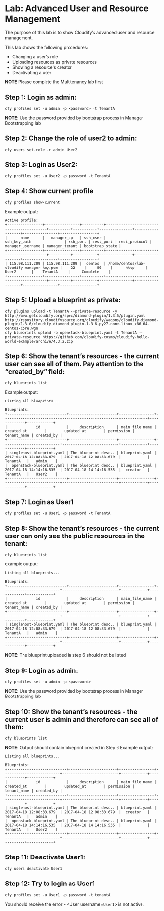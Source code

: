 # Lab: Advanced User and Resource Management

The purpose of this lab is to show Cloudify's advanced user and resource management.

This lab shows the following procedures:

* Changing a user's role
* Uploading resources as private resources
* Showing a resource's creator
* Deactivating a user

**NOTE** Please complete the Multitenancy lab first

## Step 1: Login as admin:
```
cfy profiles set -u admin -p <password> -t TenantA
```

**NOTE**: Use the password provided by bootstrap process in Manager Bootstrapping lab

## Step 2: Change the role of user2 to admin:
```
cfy users set-role -r admin User2
```

## Step 3: Login as User2:
```
cfy profiles set -u User2 -p password -t TenantA
```

## Step 4: Show current profile
```
cfy profiles show-current
```

Example output:
```
Active profile:
+----------------+----------------+----------+-------------------------------------------+----------+-----------+---------------+------------------+----------------+-----------------+
|      name      |   manager_ip   | ssh_user |                ssh_key_path               | ssh_port | rest_port | rest_protocol | manager_username | manager_tenant | bootstrap_state |
+----------------+----------------+----------+-------------------------------------------+----------+-----------+---------------+------------------+----------------+-----------------+
| 115.98.111.209 | 115.98.111.209 |  centos  | /home/centos/lab-cloudify-manager-key.pem |    22    |     80    |      http     |      User2       |    TenantA     |     Complete    |
+----------------+----------------+----------+-------------------------------------------+----------+-----------+---------------+------------------+----------------+-----------------+
```


## Step 5: Upload a blueprint as private:
```
cfy plugins upload -t TenantA --private-resource -y http://www.getcloudify.org/spec/diamond-plugin/1.3.6/plugin.yaml http://repository.cloudifysource.org/cloudify/wagons/cloudify-diamond-plugin/1.3.6/cloudify_diamond_plugin-1.3.6-py27-none-linux_x86_64-centos-Core.wgn
cfy blueprints upload -b openstack-blueprint.yaml -t TenantA --private-resource https://github.com/cloudify-cosmo/cloudify-hello-world-example/archive/4.3.2.zip
```

## Step 6: Show the tenant’s resources - the current user can see all of them. Pay attention to the “created_by” field:
```
cfy blueprints list
```

Example output:
```
Listing all blueprints...

Blueprints:
+---------------------------+----------------------+----------------+--------------------------+--------------------------+------------+-------------+------------+
|             id            |     description      | main_file_name |        created_at        |        updated_at        | permission | tenant_name | created_by |
+---------------------------+----------------------+----------------+--------------------------+--------------------------+------------+-------------+------------+
| singlehost-blueprint.yaml | The blueprint desc.. | blueprint.yaml | 2017-04-18 12:08:33.679  | 2017-04-18 12:08:33.679  |            |   TenantA   |   admin    |
|  openstack-blueprint.yaml | The blueprint desc.. | blueprint.yaml | 2017-04-18 14:14:16.535  | 2017-04-18 14:14:16.535  |  creator   |   TenantA   |   User2    |
+---------------------------+----------------------+----------------+--------------------------+--------------------------+------------+-------------+------------+

```

## Step 7: Login as User1
```
cfy profiles set -u User1 -p password -t TenantA
```

## Step 8: Show the tenant’s resources - the current user can only see the public resources in the tenant:
```
cfy blueprints list
```

example output:
```
Listing all blueprints...

Blueprints:
+---------------------------+----------------------+----------------+--------------------------+--------------------------+------------+-------------+------------+
|             id            |     description      | main_file_name |        created_at        |        updated_at        | permission | tenant_name | created_by |
+---------------------------+----------------------+----------------+--------------------------+--------------------------+------------+-------------+------------+
| singlehost-blueprint.yaml | The blueprint desc.. | blueprint.yaml | 2017-04-18 12:08:33.679  | 2017-04-18 12:08:33.679  |            |   TenantA   |   admin    |
+---------------------------+----------------------+----------------+--------------------------+--------------------------+------------+-------------+------------+
```

**NOTE**: The blueprint uploaded in step 6 should not be listed

## Step 9: Login as admin:
```
cfy profiles set -u admin -p <password>
```

**NOTE**: Use the password provided by bootstrap process in Manager Bootstrapping lab

## Step 10: Show the tenant’s resources - the current user is admin and therefore can see all of them:
```
cfy blueprints list
```

**NOTE**: Output should contain blueprint created in Step 6
Example output:
```
Listing all blueprints...

Blueprints:
+---------------------------+----------------------+----------------+--------------------------+--------------------------+------------+-------------+------------+
|             id            |     description      | main_file_name |        created_at        |        updated_at        | permission | tenant_name | created_by |
+---------------------------+----------------------+----------------+--------------------------+--------------------------+------------+-------------+------------+
| singlehost-blueprint.yaml | The blueprint desc.. | blueprint.yaml | 2017-04-18 12:08:33.679  | 2017-04-18 12:08:33.679  |  creator   |   TenantA   |   admin    |
|  openstack-blueprint.yaml | The blueprint desc.. | blueprint.yaml | 2017-04-18 14:14:16.535  | 2017-04-18 14:14:16.535  |            |   TenantA   |   User2    |
+---------------------------+----------------------+----------------+--------------------------+--------------------------+------------+-------------+------------+
```

## Step 11: Deactivate User1:
```
cfy users deactivate User1
```

## Step 12: Try to login as User1
```
cfy profiles set -u User1 -p password -t tenantA
```

You should receive the error -  <User username=`User1`> is not active.

